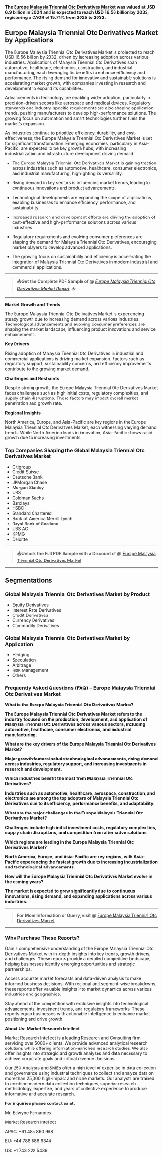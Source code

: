 <p><strong>The <a href="https://www.marketresearchintellect.com/download-sample/?rid=394441&amp;utm_source=Pulse-April-Europe&amp;utm_medium=852">Europe Malaysia Triennial Otc Derivatives Market</a> was valued at USD 6.9 billion in 2024 and is expected to reach USD 16.56 billion by 2032, registering a CAGR of 15.71% from 2025 to 2032.</strong></p><h2>Europe Malaysia Triennial Otc Derivatives Market by Applications&nbsp;</h2><p><p>The Europe Malaysia Triennial Otc Derivatives Market is projected to reach USD 16.56 billion by 2032, driven by increasing adoption across various industries. Applications of Malaysia Triennial Otc Derivatives span automotive, healthcare, electronics, construction, and industrial manufacturing, each leveraging its benefits to enhance efficiency and performance. The rising demand for innovative and sustainable solutions is accelerating market growth, with companies investing in research and development to expand its capabilities.</p><p>Advancements in technology are enabling wider adoption, particularly in precision-driven sectors like aerospace and medical devices. Regulatory standards and industry-specific requirements are also shaping application trends, pushing manufacturers to develop high-performance solutions. The growing focus on automation and smart technologies further fuels the market&rsquo;s expansion.</p><p>As industries continue to prioritize efficiency, durability, and cost-effectiveness, the Europe Malaysia Triennial Otc Derivatives Market is set for significant transformation. Emerging economies, particularly in Asia-Pacific, are expected to be key growth hubs, with increasing industrialization and infrastructure development driving demand.</p></p><ul><li><p>The Europe Malaysia Triennial Otc Derivatives Market is gaining traction across industries such as automotive, healthcare, consumer electronics, and industrial manufacturing, highlighting its versatility.</p></li><li><p>Rising demand in key sectors is influencing market trends, leading to continuous innovations and product advancements.</p></li><li><p>Technological developments are expanding the scope of applications, enabling businesses to enhance efficiency, performance, and sustainability.</p></li><li><p>Increased research and development efforts are driving the adoption of cost-effective and high-performance solutions across various industries.</p></li><li><p>Regulatory requirements and evolving consumer preferences are shaping the demand for Malaysia Triennial Otc Derivatives, encouraging market players to develop advanced applications.</p></li><li><p>The growing focus on sustainability and efficiency is accelerating the integration of Malaysia Triennial Otc Derivatives in modern industrial and commercial applications.</p></li></ul><hr /><blockquote><p><strong><span class="font-[700]">📥Get the Complete PDF Sample of @ </span></strong><em><span class="font-[700]"><a href="https://www.marketresearchintellect.com/download-sample/?rid=394441&amp;utm_source=Pulse-April-Europe&amp;utm_medium=852" target="_blank" data-tracking-control-name="article-ssr-frontend-pulse_little-text-block" data-tracking-will-navigate="" data-test-link="">Europe Malaysia Triennial Otc Derivatives Market Report</a>&nbsp;📥</span></em></p></blockquote><hr /><p class="" data-start="77" data-end="360"><strong data-start="77" data-end="105">Market Growth and Trends</strong></p><p class="" data-start="77" data-end="360">The Europe Malaysia Triennial Otc Derivatives Market is experiencing steady growth due to increasing demand across various industries. Technological advancements and evolving consumer preferences are shaping the market landscape, influencing product innovations and service enhancements.</p><p class="" data-start="362" data-end="606"><strong data-start="362" data-end="377">Key Drivers</strong></p><p class="" data-start="362" data-end="606">Rising adoption of Malaysia Triennial Otc Derivatives in industrial and commercial applications is driving market expansion. Factors such as regulatory support, sustainability concerns, and efficiency improvements contribute to the growing market demand.</p><p class="" data-start="608" data-end="849"><strong data-start="608" data-end="637">Challenges and Restraints</strong></p><p class="" data-start="608" data-end="849">Despite strong growth, the Europe Malaysia Triennial Otc Derivatives Market faces challenges such as high initial costs, regulatory complexities, and supply chain disruptions. These factors may impact overall market penetration and growth rate.</p><p class="" data-start="851" data-end="1095"><strong data-start="851" data-end="872">Regional Insights</strong></p><p class="" data-start="851" data-end="1095">North America, Europe, and Asia-Pacific are key regions in the Europe Malaysia Triennial Otc Derivatives Market, each witnessing varying demand trends. While North America leads in innovation, Asia-Pacific shows rapid growth due to increasing investments.</p><p><h3>Top Companies Shaping the Global Malaysia Triennial Otc Derivatives Market </h3><ul><li>Citigroup</li><li>Credit Suisse</li><li>Deutsche Bank</li><li>JPMorgan Chase</li><li>Morgan Stanley</li><li>UBS</li><li>Goldman Sachs</li><li>Barclays</li><li>HSBC</li><li>Standard Chartered</li><li>Bank of America Merrill Lynch</li><li>Royal Bank of Scotland</li><li>UBS AG</li><li>KPMG</li><li>Deloitte</li></ul></p><hr /><blockquote><p><strong>📥Unlock the Full PDF Sample with a Discount of @</strong> <a href="https://www.marketresearchintellect.com/ask-for-discount/?rid=394441&amp;utm_source=Pulse-April-Europe&amp;utm_medium=852">Europe Malaysia Triennial Otc Derivatives Market</a></p></blockquote><hr /><p><h2>Segmentations</h2><h3>Global Malaysia Triennial Otc Derivatives Market by Product</h3><ul><li>Equity Derivatives</li><li>Interest Rate Derivatives</li><li>Credit Derivatives</li><li>Currency Derivatives</li><li>Commodity Derivatives</li></ul><h3>Global Malaysia Triennial Otc Derivatives Market by Application</h3><ul><li>Hedging</li><li>Speculation</li><li>Arbitrage</li><li>Risk Management</li><li>Others</li></ul></p><h3><strong>Frequently Asked Questions (FAQ) &ndash; Europe Malaysia Triennial Otc Derivatives Market</strong></h3><p><strong>What is the Europe Malaysia Triennial Otc Derivatives Market?</strong></p><p><strong>The Europe Malaysia Triennial Otc Derivatives Market refers to the industry focused on the production, development, and application of Malaysia Triennial Otc Derivatives across various sectors, including automotive, healthcare, consumer electronics, and industrial manufacturing.</strong></p><p><strong>What are the key drivers of the Europe Malaysia Triennial Otc Derivatives Market?</strong></p><p><strong>Major growth factors include technological advancements, rising demand across industries, regulatory support, and increasing investments in research and development.</strong></p><p><strong>Which industries benefit the most from Malaysia Triennial Otc Derivatives?</strong></p><p><strong>Industries such as automotive, healthcare, aerospace, construction, and electronics are among the top adopters of Malaysia Triennial Otc Derivatives due to its efficiency, performance benefits, and adaptability.</strong></p><p><strong>What are the major challenges in the Europe Malaysia Triennial Otc Derivatives Market?</strong></p><p><strong>Challenges include high initial investment costs, regulatory complexities, supply chain disruptions, and competition from alternative solutions.</strong></p><p><strong>Which regions are leading in the Europe Malaysia Triennial Otc Derivatives Market?</strong></p><p><strong>North America, Europe, and Asia-Pacific are key regions, with Asia-Pacific experiencing the fastest growth due to increasing industrialization and technological advancements.</strong></p><p><strong>How will the Europe Malaysia Triennial Otc Derivatives Market evolve in the coming years?</strong></p><p><strong>The market is expected to grow significantly due to continuous innovations, rising demand, and expanding applications across various industries.</strong></p><hr /><blockquote><p><span class="font-[700]"><strong>For More Information or Query, visit&nbsp;@</strong>&nbsp;</span><span class="font-[700]"><a href="https://www.marketresearchintellect.com/product/global-malaysia-triennial-otc-derivatives-market-size-and-forecast/?utm_source=Linkedin&utm_medium=852" target="_blank" data-tracking-control-name="article-ssr-frontend-pulse_little-text-block" data-tracking-will-navigate="" data-test-link="">Europe Malaysia Triennial Otc Derivatives Market</a></span></p></blockquote><hr /><h3><strong data-start="0" data-end="31">Why Purchase These Reports?</strong></h3><p class="" data-start="35" data-end="297">Gain a comprehensive understanding of the Europe Malaysia Triennial Otc Derivatives Market with in-depth insights into key trends, growth drivers, and challenges. These reports provide a detailed competitive landscape, helping businesses identify emerging opportunities and strategic partnerships.</p><p class="" data-start="299" data-end="540">Access accurate market forecasts and data-driven analysis to make informed business decisions. With regional and segment-wise breakdowns, these reports offer valuable insights into market dynamics across various industries and geographies.</p><p class="" data-start="542" data-end="784">Stay ahead of the competition with exclusive insights into technological advancements, investment trends, and regulatory frameworks. These reports equip businesses with actionable intelligence to enhance market positioning and drive growth.</p><p><strong><span class="font-[700]">About Us: Market Research Intellect</span></strong></p><p><span class="">Market Research Intellect is a leading Research and Consulting firm servicing over 5000+ clients. We provide advanced analytical research solutions while offering information-enriched research studies.&nbsp;</span>We also offer insights into strategic and growth analyses and data necessary to achieve corporate goals and critical revenue Janisions.</p><p><span class="">Our 250 Analysts and SMEs offer a high level of expertise in data collection and governance using industrial techniques to collect and analyze data on more than 25,000 high-impact and niche markets. Our analysts are trained to combine modern data collection techniques, superior research methodology, expertise, and years of collective experience to produce informative and accurate research.</span></p><p><strong>For inquiries please contact us at:</strong></p><p>Mr. Edwyne Fernandes</p><p>Market Research Intellect</p><p>APAC: +61 485 860 968</p><p>EU: +44 788 886 6344</p><p>US: +1 743 222 5439</p>